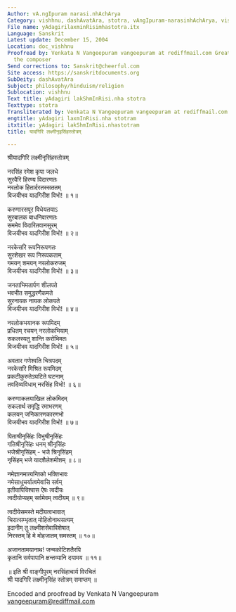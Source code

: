 ```yaml
---
Author: vA.ngIpuram narasi.nhAchArya
Category: vishhnu, dashAvatAra, stotra, vAngIpuram-narasinhAchArya, vishnu
File name: yAdagirilaxminRisimhastotra.itx
Language: Sanskrit
Latest update: December 15, 2004
Location: doc_vishhnu
Proofread by: Venkata N Vangeepuram vangeepuram at rediffmail.com Great grandson of
  the composer
Send corrections to: Sanskrit@cheerful.com
Site access: https://sanskritdocuments.org
SubDeity: dashAvatAra
Subject: philosophy/hinduism/religion
Sublocation: vishhnu
Text title: yAdagiri lakShmInRisi.nha stotra
Texttype: stotra
Transliterated by: Venkata N Vangeepuram vangeepuram at rediffmail.com
engtitle: yAdagiri laxmInRisi.nha stotram
itxtitle: yAdagiri lakShmInRisi.nhastotram
title: यादगिरि लक्ष्मीनृइसिंहस्तोत्रम्

---
```

  
 श्रीयादगिरि लक्ष्मीनृसिंहस्तोत्रम्   
  
नरसिंह रमेश कृपा जलधे  
सुरवैरि हिरण्य विदारणतः  
नरलोक हितार्दरतस्सततम्  
विजयीभव यादगिरीश विभो! ॥ १॥  
  
करुणारसपूर विधेयतयाऽ  
सुरबालक बाधनिवारणतः  
सममेव विदारितवानसुरम्  
विजयीभव यादगिरीश विभो! ॥ २॥  
  
नरकेसरि रूपनिरूपणतः  
सुरशेखर रूप निरूपकताम्  
गमयन् शमयन् नरलोकरुजम्  
विजयीभव यादगिरीश विभो! ॥ ३॥  
  
जनताभिमतार्पण शीलपते  
भवभीत समुद्धरणैकमते  
सुरनायक नायक लोकपते  
विजयीभव यादगिरीश विभो! ॥ ४॥  
  
नरलोकभयानक रूपमिदम्  
प्रधितम् रचयन् नरलोकभियाम्  
सकलस्यतु शान्ति करोभिमतः  
विजयीभव यादगिरीश विभो! ॥ ५॥  
  
अवतार गणेश्वति चित्रपदम्  
नरकेसरि मिश्रित रूपमिदम्  
प्रकटीकुरुतेऽघटिते घटनाम्  
तवदिव्यविधाम् नरसिंह विभो! ॥ ६॥  
  
करुणाकलयाखिल लोकमिदम्  
सकलार्थ समृद्धि रमाभरणम्  
कलयन् जनिकारणकारणभो  
विजयीभव यादगिरीश विभो! ॥ ७॥  
  
पिताश्रीनृसिंहः विभुश्रीनृसिंहः  
गतिश्रीनृसिंहः धनम् श्रीनृसिंहः  
भजेश्रीनृसिंहम् - भजे श्रिनृसिंहम्  
नृसिंहम् भजे यादशैलेशमीशम् ॥ ८॥  
  
नमेज्ञानमात्यन्तिको भक्तिभावः  
नमेसाधुचर्यात्वमेवासि सर्वम्  
इतीवापिविश्वास ऐषः त्वदीयः  
त्वदीयोप्यहम् सर्वमेवम् त्वदीयम् ॥ ९॥  
  
त्वदीयेसमस्ते मदीयत्वभावात्  
चिरात्सम्भृतात् मोहितोनाथसत्यम्  
इदानीम् तु लक्ष्मीशसेवाविशेषात्  
निरस्तम् हि मे मोहजातम् समस्तम् ॥ १०॥  
  
अजानतामयानाथ! जन्मकोटिशतैरपि  
कृतानि सर्वपापानि क्षन्तव्यानि दयामय ॥ ११॥  
  
॥ इति श्री वाङ्गीपुरम् नरसिंहाचार्य विरचितं  
श्री यादगिरि लक्ष्मीनृसिंह स्तोत्रम् समाप्तम् ॥  
  
  
Encoded and proofread by Venkata N Vangeepuram  
vangeepuram@rediffmail.com  
  
